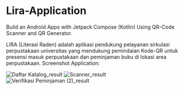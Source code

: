 # Lira-Application
Build an Android Apps with Jetpack Compose (Kotlin) Using QR-Code Scanner and QR Generator.

LIRA (Literasi Raden) adalah aplikasi pendukung pelayanan sirkulasi perpustakaan universitas yang mendukung pemindaian Kode-QR untuk presensi masuk perpustakaan dan peminjaman buku di lokasi area perpustakaan.
Screenshot Application:

![Daftar Katalog_result](https://user-images.githubusercontent.com/36807013/215050869-8de28ee0-a0d7-448e-b6fb-1096cf9ef54a.png) ![Scanner_result](https://user-images.githubusercontent.com/36807013/215050958-92f0e15f-9ae8-4a3f-aab8-92432c4e7694.png) ![Verifikasi Peminjaman (2)_result](https://user-images.githubusercontent.com/36807013/215051176-1cf8a8a8-306e-4f93-91f3-29b7f21b51db.png) 

